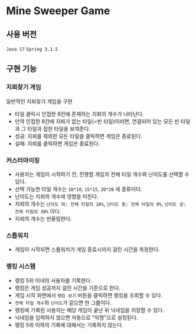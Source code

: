 # Mine Sweeper Game

## 사용 버전
`Java 17`
`Spring 3.1.5`

## 구현 기능

### 지뢰찾기 게임

일반적인 지뢰찾기 게임을 구현

- 타일 클릭시 인접한 8칸에 존재하는 지뢰의 개수가 나타난다.
- 만약 인접한 8칸에 지뢰가 없는 타일(=빈 타일)이라면, 연결되어 있는 모든 빈 타일과 그 타일과 접한 타일을 보여준다.
- 성공: 지뢰를 제외한 모든 타일을 클릭하면 게임은 종료된다.
- 실패: 지뢰를 클릭하면 게임은 종료된다.

### 커스터마이징

- 사용자는 게임이 시작하기 전, 진행할 게임의 전체 타일 개수와 난이도를 선택할 수 있다.
- 선택 가능한 타일 개수는 `10*10`, `15*15`, `20*20` 세 종류이다.
- 난이도는 지뢰의 개수에 영향을 미친다.
- 지뢰의 개수는 `난이도 하: 전체 타일의 10%`, `난이도 중: 전체 타일의 0%`, `난이도 상: 전체 타일의 30%` 이다.
- 지뢰의 개수는 반올림한다.

### 스톱워치

- 게임이 시작되면 스톱워치가 게임 종료시까지 걸린 시간을 측정한다.

### 랭킹 시스템

- 랭킹 5위 이내의 사용자를 기록한다.
- 랭킹은 게임 성공까지 걸린 시간을 기준으로 한다.
- 게임 시작 화면에서 `랭킹 보기` 버튼을 클릭하면 랭킹을 조회할 수 있다.
- `전체 타일 개수`와 `난이도`가 같으면 한 그룹이다.
- 랭킹에 기록된 사용자는 해당 게임이 끝난 뒤 닉네임을 저장할 수 있다.
- 닉네임을 입력하지 않으면 자동으로 "익명"으로 설정된다.
- 랭킹 5위 이하의 기록에 대해서는 기록하지 않는다.
